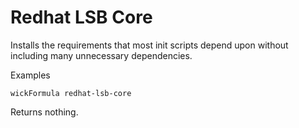 Redhat LSB Core
===============

Installs the requirements that most init scripts depend upon without including many unnecessary dependencies.

Examples

    wickFormula redhat-lsb-core

Returns nothing.


